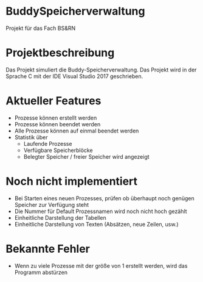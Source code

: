 # BuddySpeicherverwaltung
Projekt für das Fach BS&amp;RN

# Projektbeschreibung
Das Projekt simuliert die Buddy-Speicherverwaltung. Das Projekt wird in der Sprache C mit der IDE Visual Studio 2017 geschrieben.

# Aktueller Features
- Prozesse können erstellt werden
- Prozesse können beendet werden
- Alle Prozesse können auf einmal beendet werden
- Statistik über
  + Laufende Prozesse
  + Verfügbare Speicherblöcke
  + Belegter Speicher / freier Speicher wird angezeigt

# Noch nicht implementiert
 - Bei Starten eines neuen Prozesses, prüfen ob überhaupt noch genügen Speicher zur Verfügung steht
 - Die Nummer für Default Prozessnamen wird noch nicht hoch gezählt
 - Einheitliche Darstellung der Tabellen
 - Einheitliche Darstellung von Texten (Absätzen, neue Zeilen, usw.)

# Bekannte Fehler
 - Wenn zu viele Prozesse mit der größe von 1 erstellt werden, wird das Programm abstürzen
